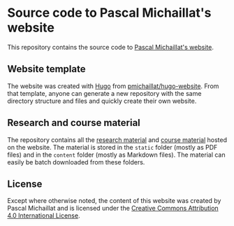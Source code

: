 # Source code to Pascal Michaillat's website

This repository contains the source code to [Pascal Michaillat's website](https://pascalmichaillat.org). 

## Website template

The website was created with [Hugo](https://github.com/gohugoio/hugo) from [pmichaillat/hugo-website](https://github.com/pmichaillat/hugo-website). From that template, anyone can generate a new repository with the same directory structure and files and quickly create their own website.

## Research and course material

The repository contains all the [research material](https://pascalmichaillat.org/papers/) and [course material](https://pascalmichaillat.org/courses/) hosted on the website. The material is stored in the `static` folder (mostly as PDF files) and in the `content` folder (mostly as Markdown files). The material can easily be batch downloaded from these folders.

## License

Except where otherwise noted, the content of this website was created by Pascal Michaillat and is licensed under the [Creative Commons Attribution 4.0 International License](http://creativecommons.org/licenses/by/4.0/).
